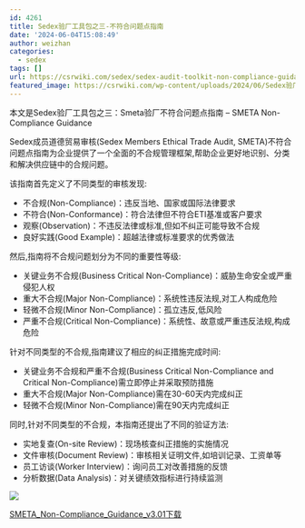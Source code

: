 ```yaml
---
id: 4261
title: Sedex验厂工具包之三-不符合问题点指南
date: '2024-06-04T15:08:49'
author: weizhan
categories:
  - sedex
tags: []
url: https://csrwiki.com/sedex/sedex-audit-toolkit-non-compliance-guidance
featured_image: https://csrwiki.com/wp-content/uploads/2024/06/Sedex验厂工具包之三-不符合问题点指南.jpg
---
```


本文是Sedex验厂工具包之三：Smeta验厂不符合问题点指南 – SMETA Non-Compliance Guidance

Sedex成员道德贸易审核(Sedex Members Ethical Trade Audit, SMETA)不符合问题点指南为企业提供了一个全面的不合规管理框架,帮助企业更好地识别、分类和解决供应链中的合规问题。

该指南首先定义了不同类型的审核发现:

- 不合规(Non-Compliance)：违反当地、国家或国际法律要求
- 不符合(Non-Conformance)：符合法律但不符合ETI基准或客户要求
- 观察(Observation)：不违反法律或标准,但如不纠正可能导致不合规
- 良好实践(Good Example)：超越法律或标准要求的优秀做法

然后,指南将不合规问题划分为不同的重要性等级:

- 关键业务不合规(Business Critical Non-Compliance)：威胁生命安全或严重侵犯人权
- 重大不合规(Major Non-Compliance)：系统性违反法规,对工人构成危险
- 轻微不合规(Minor Non-Compliance)：孤立违反,低风险
- 严重不合规(Critical Non-Compliance)：系统性、故意或严重违反法规,构成危险

针对不同类型的不合规,指南建议了相应的纠正措施完成时间:

- 关键业务不合规和严重不合规(Business Critical Non-Compliance and Critical Non-Compliance)需立即停止并采取预防措施
- 重大不合规(Major Non-Compliance)需在30-60天内完成纠正
- 轻微不合规(Minor Non-Compliance)需在90天内完成纠正

同时,针对不同类型的不合规，本指南还提出了不同的验证方法:

- 实地复查(On-site Review)：现场核查纠正措施的实施情况
- 文件审核(Document Review)：审核相关证明文件,如培训记录、工资单等
- 员工访谈(Worker Interview)：询问员工对改善措施的反馈
- 分析数据(Data Analysis)：对关键绩效指标进行持续监测

![](https://csrwiki.com/wp-content/uploads/2024/06/2024-06-04_152913.jpg)

[SMETA\_Non-Compliance\_Guidance\_v3.01](https://csrwiki.com/wp-content/uploads/2024/06/SMETA_Non-Compliance_Guidance_v3.01.pdf)[下载](https://csrwiki.com/wp-content/uploads/2024/06/SMETA_Non-Compliance_Guidance_v3.01.pdf)
